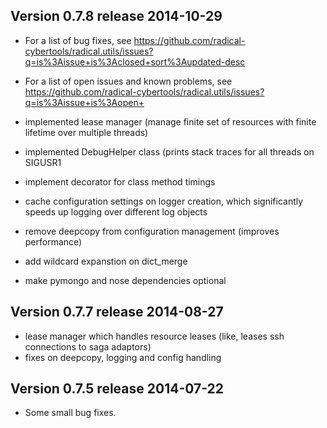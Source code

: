 

Version 0.7.8 release                                      2014-10-29
---------------------------------------------------------------------

* For a list of bug fixes, see 
  https://github.com/radical-cybertools/radical.utils/issues?q=is%3Aissue+is%3Aclosed+sort%3Aupdated-desc
* For a list of open issues and known problems, see
  https://github.com/radical-cybertools/radical.utils/issues?q=is%3Aissue+is%3Aopen+
  
* implemented lease manager (manage finite set of resources with 
  finite lifetime over multiple threads)
* implemented DebugHelper class (prints stack traces for all threads 
  on SIGUSR1
* implement decorator for class method timings
* cache configuration settings on logger creation, which significantly 
  speeds up logging over different log objects
* remove deepcopy from configuration management (improves performance)
* add wildcard expanstion on  dict_merge
* make pymongo and nose dependencies optional


Version 0.7.7 release                                      2014-08-27
---------------------------------------------------------------------

* lease manager which handles resource leases (like, leases ssh connections to saga adaptors)
* fixes on deepcopy, logging and config handling 


Version 0.7.5 release                                      2014-07-22
---------------------------------------------------------------------

* Some small bug fixes.

